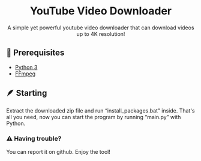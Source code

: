 <h1 align="center" id="title">YouTube Video Downloader</h1>

<p id="description" align="center">A simple yet powerful youtube video downloader that can download videos up to 4K resolution!</p>

<h2>📁 Prerequisites</h2>

- [Python 3](https://www.python.org/downloads/)
- [FFmpeg](https://www.ffmpeg.org/download.html)

<h2>🪶 Starting</h2>

Extract the downloaded zip file and run “install_packages.bat” inside. That's all you need, now you can start the program by running “main.py” with Python.

<h3>⚠️ Having trouble?</h3>

You can report it on github. Enjoy the tool!
